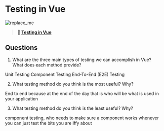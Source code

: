 # Testing in Vue

![replace_me](https://codeworks.blob.core.windows.net/public/assets/img/illustrations/placeholder.svg)

> **📖 [Testing in Vue](https://codeworksacademy.com/fs-student-guide/resources/wk8-9/04-Vue-Testing)**

## Questions

1. What are the three main types of testing we can accomplish in Vue? What does each method provide?

Unit Testing
Component Testing
End-To-End (E2E) Testing

2. What testing method do you think is the most useful? Why?

End to end because at the end of the day that is who will be what is used in your application

3. What testing method do you think is the least useful? Why?

component testing, who needs to make sure a component works whenever you can just test the bits you are iffy about
